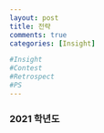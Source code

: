 ```yaml
---
layout: post
title: 전략
comments: true
categories: [Insight]

#Insight
#Contest
#Retrospect
#PS
---
```


### 2021 학년도 
